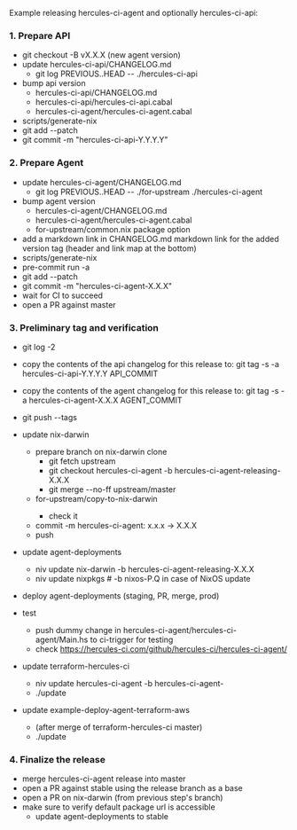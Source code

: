 Example releasing hercules-ci-agent and optionally hercules-ci-api:

### 1. Prepare API

- git checkout -B vX.X.X (new agent version)
- update hercules-ci-api/CHANGELOG.md
   - git log PREVIOUS..HEAD -- ./hercules-ci-api
- bump api version
   - hercules-ci-api/CHANGELOG.md
   - hercules-ci-api/hercules-ci-api.cabal
   - hercules-ci-agent/hercules-ci-agent.cabal
- scripts/generate-nix
- git add --patch
- git commit -m "hercules-ci-api-Y.Y.Y.Y"

### 2. Prepare Agent

- update hercules-ci-agent/CHANGELOG.md
   - git log PREVIOUS..HEAD -- ./for-upstream ./hercules-ci-agent
- bump agent version
   - hercules-ci-agent/CHANGELOG.md
   - hercules-ci-agent/hercules-ci-agent.cabal
   - for-upstream/common.nix package option
- add a markdown link in CHANGELOG.md markdown link for the added version tag (header and link map at the bottom)
- scripts/generate-nix
- pre-commit run -a
- git add --patch
- git commit -m "hercules-ci-agent-X.X.X"
- wait for CI to succeed
- open a PR against master

### 3. Preliminary tag and verification

- git log -2
- copy the contents of the api changelog for this release to: git tag -s -a hercules-ci-api-Y.Y.Y.Y API_COMMIT
- copy the contents of the agent changelog for this release to: git tag -s -a hercules-ci-agent-X.X.X AGENT_COMMIT
- git push --tags
- update nix-darwin
   - prepare branch on nix-darwin clone
      - git fetch upstream
      - git checkout hercules-ci-agent -b hercules-ci-agent-releasing-X.X.X
      - git merge --no-ff upstream/master
   - for-upstream/copy-to-nix-darwin <path-to-nix-darwin-clone>
      - check it
   - commit -m hercules-ci-agent: x.x.x -> X.X.X
   - push
- update agent-deployments
   - niv update nix-darwin -b hercules-ci-agent-releasing-X.X.X
   - niv update nixpkgs      # -b nixos-P.Q in case of NixOS update
- deploy agent-deployments (staging, PR, merge, prod)
- test
   - push dummy change in hercules-ci-agent/hercules-ci-agent/Main.hs to ci-trigger for testing
   - check https://hercules-ci.com/github/hercules-ci/hercules-ci-agent/

- update terraform-hercules-ci
   - niv update hercules-ci-agent -b hercules-ci-agent-<VERSION>
   - ./update
- update example-deploy-agent-terraform-aws
   - (after merge of terraform-hercules-ci master)
   - ./update

### 4. Finalize the release

- merge hercules-ci-agent release into master
- open a PR against stable using the release branch as a base
- open a PR on nix-darwin (from previous step's branch)
- make sure to verify default package url is accessible
   - update agent-deployments to stable
